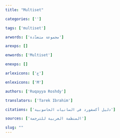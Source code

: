 ```yaml
---
title: "Multiset"

categories: ['']

tags: ['multiset']

arwords: ['مجموعة متعدّدة']

arexps: []

enwords: ['Multiset']

enexps: []

arlexicons: ['ج']

enlexicons: ['M']

authors: ['Ruqayya Roshdy']

translators: ['Tarek Ibrahim']

citations: ['دليل أكسفورد في السانيات الحاسوبية']

sources: ['المنظمة العربية للترجمة']

slug: ""
---
```

